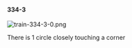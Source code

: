 #### 334-3
![train-334-3-0.png](https://github.com/lil-lab/nlvr/raw/master/nlvr/train/images/36/train-334-3-0.png "train-334-3-0.png")

There is 1 circle closely touching a corner